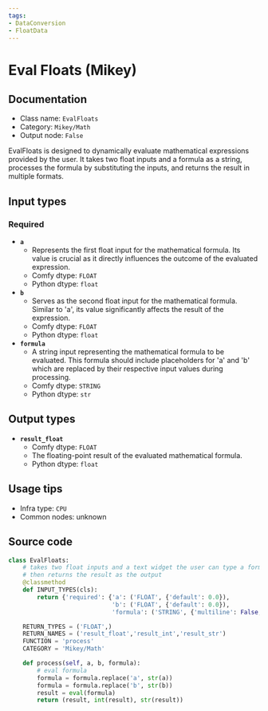 ```yaml
---
tags:
- DataConversion
- FloatData
---
```


# Eval Floats (Mikey)
## Documentation
- Class name: `EvalFloats`
- Category: `Mikey/Math`
- Output node: `False`

EvalFloats is designed to dynamically evaluate mathematical expressions provided by the user. It takes two float inputs and a formula as a string, processes the formula by substituting the inputs, and returns the result in multiple formats.
## Input types
### Required
- **`a`**
    - Represents the first float input for the mathematical formula. Its value is crucial as it directly influences the outcome of the evaluated expression.
    - Comfy dtype: `FLOAT`
    - Python dtype: `float`
- **`b`**
    - Serves as the second float input for the mathematical formula. Similar to 'a', its value significantly affects the result of the expression.
    - Comfy dtype: `FLOAT`
    - Python dtype: `float`
- **`formula`**
    - A string input representing the mathematical formula to be evaluated. This formula should include placeholders for 'a' and 'b' which are replaced by their respective input values during processing.
    - Comfy dtype: `STRING`
    - Python dtype: `str`
## Output types
- **`result_float`**
    - Comfy dtype: `FLOAT`
    - The floating-point result of the evaluated mathematical formula.
    - Python dtype: `float`
## Usage tips
- Infra type: `CPU`
- Common nodes: unknown


## Source code
```python
class EvalFloats:
    # takes two float inputs and a text widget the user can type a formula for values a and b to calculate
    # then returns the result as the output
    @classmethod
    def INPUT_TYPES(cls):
        return {'required': {'a': ('FLOAT', {'default': 0.0}),
                             'b': ('FLOAT', {'default': 0.0}),
                             'formula': ('STRING', {'multiline': False, 'default': 'a + b'})}}

    RETURN_TYPES = ('FLOAT',)
    RETURN_NAMES = ('result_float','result_int','result_str')
    FUNCTION = 'process'
    CATEGORY = 'Mikey/Math'

    def process(self, a, b, formula):
        # eval formula
        formula = formula.replace('a', str(a))
        formula = formula.replace('b', str(b))
        result = eval(formula)
        return (result, int(result), str(result))

```
